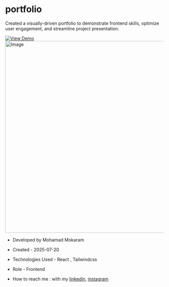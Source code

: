 # portfolio

<p>Created a visually-driven portfolio to demonstrate frontend skills, optimize user engagement, and streamline project presentation.</p>

<a href="https://mokaram.vercel.app/" target="_blank" >
  <img src="https://img.shields.io/badge/demo-%20View%20Demo%20-blue.svg?style=for-the-badge&logo=github" alt="View Demo">
</a>

<img width="1288" height="608" alt="Image" src="https://github.com/user-attachments/assets/35080b3d-052a-4a4a-9bcf-1a0a125f640e" />

- Developed by Mohamad Mokaram

- Created - 2025-07-20

- Technologies Used - React , Tailwindcss

- Role - Frontend

- How to reach me : with my [linkedin](https://www.linkedin.com/in/mohamad-mokaram-05b873200/), [instagram](https://www.instagram.com/mokaram_frontdeveloper/)
